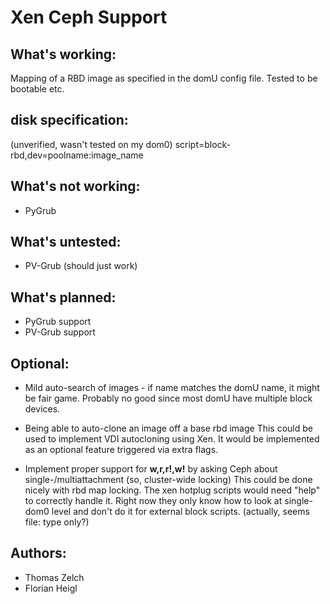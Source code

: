# Xen Ceph Support

## What's working:

 Mapping of a RBD image as specified in the domU config file. Tested to be bootable etc.

## disk specification:
 (unverified, wasn't tested on my dom0)
 script=block-rbd,dev=poolname:image_name

## What's not working:

* PyGrub


## What's untested:

* PV-Grub   (should just work)


## What's planned:

* PyGrub support
* PV-Grub support


## Optional:

*  Mild auto-search of images - if name matches the domU name, it might be fair game. Probably no good since most domU have multiple block devices.

*  Being able to auto-clone an image off a base rbd image
     This could be used to implement VDI autocloning using Xen. It would be implemented as an optional feature triggered via extra flags.

*  Implement proper support for __w,r,r!,w!__ by asking Ceph about single-/multiattachment (so, cluster-wide locking)
     This could be done nicely with rbd map locking. The xen hotplug scripts would need "help" to correctly handle it. Right now they only know how to look at single-dom0 level and don't do it for external block scripts. (actually, seems file: type only?)


## Authors:

* Thomas Zelch
* Florian Heigl


